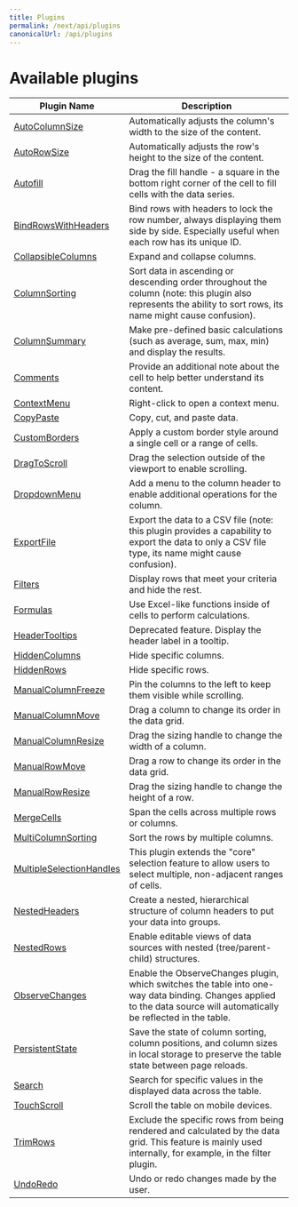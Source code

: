 ```yaml
---
title: Plugins
permalink: /next/api/plugins
canonicalUrl: /api/plugins
---
```


# Available plugins


|Plugin Name  | Description |
|--|--|
|[AutoColumnSize](https://dev.handsontable.com/docs/next/api/auto-column-size/) |Automatically adjusts the column's width to the size of the content.|
|[AutoRowSize](https://dev.handsontable.com/docs/next/api/auto-row-size/)| Automatically adjusts the row's height to the size of the content.|
|[Autofill](https://dev.handsontable.com/docs/next/api/autofill/)| Drag the fill handle - a square in the bottom right corner of the cell to fill cells with the data series.|
|[BindRowsWithHeaders](https://dev.handsontable.com/docs/next/api/bind-rows-with-headers/)| Bind rows with headers to lock the row number, always displaying them side by side. Especially useful when each row has its unique ID.|
|[CollapsibleColumns](https://dev.handsontable.com/docs/next/api/collapsible-columns/)| Expand and collapse columns.|
|[ColumnSorting](https://dev.handsontable.com/docs/next/api/column-sorting/)| Sort data in ascending or descending order throughout the column (note: this plugin also represents the ability to sort rows, its name might cause confusion).|
|[ColumnSummary](https://dev.handsontable.com/docs/next/api/column-summary/) |Make pre-defined basic calculations (such as average, sum, max, min) and display the results.|
|[Comments](https://dev.handsontable.com/docs/next/api/comments/) | Provide an additional note about the cell to help better understand its content.|
| [ContextMenu](https://dev.handsontable.com/docs/next/api/context-menu/) |Right-click to open a context menu.|
|[CopyPaste](https://dev.handsontable.com/docs/next/api/copy-paste/)| Copy, cut, and paste data.|
|[CustomBorders](https://dev.handsontable.com/docs/next/api/custom-borders/) |Apply a custom border style around a single cell or a range of cells.|
|[DragToScroll](https://dev.handsontable.com/docs/next/api/drag-to-scroll/) |Drag the selection outside of the viewport to enable scrolling.|
|[DropdownMenu](https://dev.handsontable.com/docs/next/api/dropdown-menu/) |Add a menu to the column header to enable additional operations for the column.|
|[ExportFile](https://dev.handsontable.com/docs/next/api/export-file/) |Export the data to a CSV file (note: this plugin provides a capability to export the data to only a CSV file type, its name might cause confusion).|
|[Filters](https://dev.handsontable.com/docs/next/api/filters/) |Display rows that meet your criteria and hide the rest.|
|[Formulas](https://dev.handsontable.com/docs/next/api/formulas/) | Use Excel-like functions inside of cells to perform calculations.|
|[HeaderTooltips](https://dev.handsontable.com/docs/next/api/header-tooltips/) |Deprecated feature. Display the header label in a tooltip.|
|[HiddenColumns](https://dev.handsontable.com/docs/next/api/hidden-columns/) |Hide specific columns.|
|[HiddenRows](https://dev.handsontable.com/docs/next/api/hidden-rows/) |Hide specific rows.|
|[ManualColumnFreeze](https://dev.handsontable.com/docs/next/api/manual-column-freeze/) |Pin the columns to the left to keep them visible while scrolling.|
|[ManualColumnMove](https://dev.handsontable.com/docs/next/api/manual-column-move/) |Drag a column to change its order in the data grid.|
|[ManualColumnResize](https://dev.handsontable.com/docs/next/api/manual-column-resize/) | Drag the sizing handle to change the width of a column.|
|[ManualRowMove](https://dev.handsontable.com/docs/next/api/manual-row-move/) |Drag a row to change its order in the data grid.|
|[ManualRowResize](https://dev.handsontable.com/docs/next/api/manual-row-resize/) |Drag the sizing handle to change the height of a row.|
|[MergeCells](https://dev.handsontable.com/docs/next/api/merge-cells/) |Span the cells across multiple rows or columns.|
|[MultiColumnSorting](https://dev.handsontable.com/docs/next/api/multi-column-sorting/)| Sort the rows by multiple columns.|
|[MultipleSelectionHandles](https://dev.handsontable.com/docs/next/api/multiple-selection-handles/)| This plugin extends the "core" selection feature to allow users to select multiple, non-adjacent ranges of cells.|
|[NestedHeaders](https://dev.handsontable.com/docs/next/api/nested-headers/) |Create a nested, hierarchical structure of column headers to put your data into groups.|
|[NestedRows](https://dev.handsontable.com/docs/next/api/nested-rows/) |Enable editable views of data sources with nested (tree/parent-child) structures.|
|[ObserveChanges](https://dev.handsontable.com/docs/next/api/observe-changes/)| Enable the ObserveChanges plugin, which switches the table into one-way data binding. Changes applied to the data source will automatically be reflected in the table.|
|[PersistentState](https://dev.handsontable.com/docs/next/api/persistent-state/)| Save the state of column sorting, column positions, and column sizes in local storage to preserve the table state between page reloads.|
|[Search](https://dev.handsontable.com/docs/next/api/search/) |Search for specific values in the displayed data across the table.|
|[TouchScroll](https://dev.handsontable.com/docs/next/api/touch-scroll/) |Scroll the table on mobile devices.|
|[TrimRows](https://dev.handsontable.com/docs/next/api/trim-rows/) |Exclude the specific rows from being rendered and calculated by the data grid. This feature is mainly used internally, for example, in the filter plugin.|
|[UndoRedo](https://dev.handsontable.com/docs/next/api/undo-redo/)|Undo or redo changes made by the user.|
